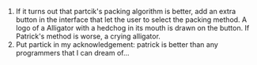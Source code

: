 1. If it turns out that partcik's packing algorithm is better, add an extra button in the interface that let the user to select the packing method. A logo of a Alligator with a hedchog in its mouth is drawn on the button. If Patrick's method is worse, a crying alligator.
2. Put partick in my acknowledgement: patrick is better than any programmers that I can dream of...